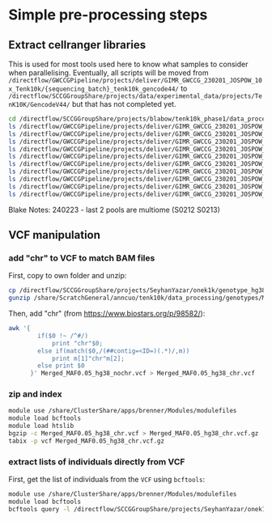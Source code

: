 # Simple pre-processing steps

## Extract cellranger libraries 

This is used for most tools used here to know what samples to consider when parallelising.
Eventually, all scripts will be moved from ```/directflow/GWCCGPipeline/projects/deliver/GIMR_GWCCG_230201_JOSPOW_10x_Tenk10k/{sequencing_batch}_tenk10k_gencode44/``` to ```/directflow/SCCGGroupShare/projects/data/experimental_data/projects/TenK10K/GencodeV44/``` but that has not completed yet.

```bash
cd /directflow/SCCGGroupShare/projects/blabow/tenk10k_phase1/data_processing
ls /directflow/GWCCGPipeline/projects/deliver/GIMR_GWCCG_230201_JOSPOW_10x_Tenk10k/231013_tenk10k_gencode44/cellranger_outs/ > cellranger_outs_231013.txt
ls /directflow/GWCCGPipeline/projects/deliver/GIMR_GWCCG_230201_JOSPOW_10x_Tenk10k/231213_tenk10k_gencode44/cellranger_outs/ > cellranger_outs_231213.txt
ls /directflow/GWCCGPipeline/projects/deliver/GIMR_GWCCG_230201_JOSPOW_10x_Tenk10k/231214_tenk10k_gencode44/cellranger_outs/ > cellranger_outs_231214.txt
ls /directflow/GWCCGPipeline/projects/deliver/GIMR_GWCCG_230201_JOSPOW_10x_Tenk10k/240108_tenk10k_gencode44/cellranger_outs/ > cellranger_outs_240108.txt
ls /directflow/GWCCGPipeline/projects/deliver/GIMR_GWCCG_230201_JOSPOW_10x_Tenk10k/240112_tenk10k_gencode44/cellranger_outs/ > cellranger_outs_240112.txt
ls /directflow/GWCCGPipeline/projects/deliver/GIMR_GWCCG_230201_JOSPOW_10x_Tenk10k/240115_tenk10k_gencode44/cellranger_outs/ > cellranger_outs_240115.txt
ls /directflow/GWCCGPipeline/projects/deliver/GIMR_GWCCG_230201_JOSPOW_10x_Tenk10k/240116_tenk10k_gencode44/cellranger_outs/ > cellranger_outs_240116.txt
ls /directflow/GWCCGPipeline/projects/deliver/GIMR_GWCCG_230201_JOSPOW_10x_Tenk10k/240119_tenk10k_gencode44/cellranger_outs/ > cellranger_outs_240119.txt
ls /directflow/GWCCGPipeline/projects/deliver/GIMR_GWCCG_230201_JOSPOW_10x_Tenk10k/240214_tenk10k_gencode44/cellranger_outs/ > cellranger_outs_240214.txt
ls /directflow/GWCCGPipeline/projects/deliver/GIMR_GWCCG_230201_JOSPOW_10x_Tenk10k/240223_tenk10k_gencode44/cellranger_outs/ > cellranger_outs_240223.txt
```
Blake Notes:
240223 - last 2 pools are multiome (S0212 S0213)

## VCF manipulation

### add "chr" to VCF to match BAM files

First, copy to own folder and unzip:

```bash
cp /directflow/SCCGGroupShare/projects/SeyhanYazar/onek1k/genotype_hg38/Merged_MAF0.05_hg38_nochr.vcf.gz /share/ScratchGeneral/anncuo/tenk10k/data_processing/genotypes/Merged_MAF0.05_hg38_nochr.vcf.gz
gunzip /share/ScratchGeneral/anncuo/tenk10k/data_processing/genotypes/Merged_MAF0.05_hg38_nochr.vcf.gz /share/ScratchGeneral/anncuo/tenk10k/data_processing/genotypes/Merged_MAF0.05_hg38_nochr.vcf
```

Then, add "chr" (from https://www.biostars.org/p/98582/):

```bash
awk '{
        if($0 !~ /^#/)
            print "chr"$0;
        else if(match($0,/(##contig=<ID=)(.*)/,m))
            print m[1]"chr"m[2];
        else print $0
      }' Merged_MAF0.05_hg38_nochr.vcf > Merged_MAF0.05_hg38_chr.vcf
```

### zip and index

```bash
module use /share/ClusterShare/apps/brenner/Modules/modulefiles
module load bcftools
module load htslib
bgzip -c Merged_MAF0.05_hg38_chr.vcf > Merged_MAF0.05_hg38_chr.vcf.gz
tabix -p vcf Merged_MAF0.05_hg38_chr.vcf.gz
```


### extract lists of individuals directly from VCF

First, get the list of individuals from the ```VCF``` using ```bcftools```:

```bash
module use /share/ClusterShare/apps/brenner/Modules/modulefiles
module load bcftools
bcftools query -l /directflow/SCCGGroupShare/projects/SeyhanYazar/onek1k/genotype_hg38/Merged_MAF0.05_hg38_nochr.vcf.gz > /share/ScratchGeneral/anncuo/tenk10k/data_processing/demuxafy/donor_list.txt
```

<!--- 
### Restricting VCF

I may potentially need to reduce the ```VCF``` file to only exonic variants following the documentation: https://demultiplexing-doublet-detecting-docs.readthedocs.io/en/latest/DataPrep.html#filter-for-snps-overlapping-exons

## Gene annotation (Dropulation only)

Downloaded the "Basic gene annotation" ```GTF``` from https://www.gencodegenes.org/human/ -- it is definitely the correct version (v44), potentially not quite exactly the same file used in the alignment (there are many files in there, plus I think CellRanger may modify the GTF??). --->

